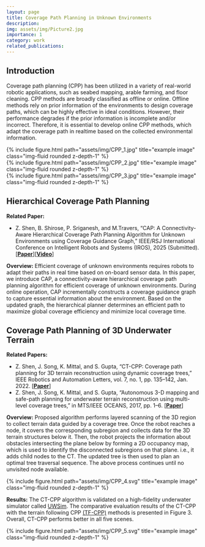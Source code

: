 ```yaml
---
layout: page
title: Coverage Path Planning in Unknown Environments
description:
img: assets/img/Picture2.jpg
importance: 1
category: work
related_publications: 
---
```


## Introduction
Coverage path planning (CPP) has been utilized in a variety of real-world robotic applications, such as seabed mapping, arable farming, and floor cleaning. CPP methods are broadly classified as offline or online. Offline methods rely on prior information of the environments to design coverage paths, which can be highly effective in ideal conditions. However, their performance degrades if the prior information is incomplete and/or incorrect. Therefore, it is essential to develop online CPP methods, which adapt the coverage path in realtime based on the collected environmental information.

<div class="row">
    <div class="col-sm mt-3 mt-md-0">
        {% include figure.html path="assets/img/CPP_1.jpg" title="example image" class="img-fluid rounded z-depth-1" %}
    </div>
    <div class="col-sm mt-3 mt-md-0">
        {% include figure.html path="assets/img/CPP_2.jpg" title="example image" class="img-fluid rounded z-depth-1" %}
    </div>
    <div class="col-sm mt-3 mt-md-0">
        {% include figure.html path="assets/img/CPP_3.jpg" title="example image" class="img-fluid rounded z-depth-1" %}
    </div>
</div>

## Hierarchical Coverage Path Planning

**Related Paper:**
- Z. Shen, B. Shirose, P. Sriganesh, and M.Travers, “CAP: A Connectivity-Aware Hierarchical Coverage Path Planning Algorithm for Unknown Environments using Coverage Guidance Graph,” IEEE/RSJ International Conference on Intelligent Robots and Systems (IROS), 2025 (Submitted). [<b><a href="">Paper</a></b>][<b><a href="https://youtu.be/1pH-PkcRVZg">Video</a></b>]

**Overview:**
Efficient coverage of unknown environments requires robots to adapt their paths in real time based on on-board sensor data. In this paper, we introduce CAP, a connectivity-aware hierarchical coverage path planning algorithm for efficient coverage of unknown environments. During online operation, CAP incrementally constructs a coverage guidance graph to capture essential information about the environment. Based on the updated graph, the hierarchical planner determines an efficient path to maximize global coverage efficiency and minimize local coverage time.

## Coverage Path Planning of 3D Underwater Terrain

**Related Papers:**
- Z. Shen, J. Song, K. Mittal, and S. Gupta, “CT-CPP: Coverage path planning for 3D terrain reconstruction using dynamic coverage trees,” IEEE Robotics and Automation Letters, vol. 7, no. 1, pp. 135–142, Jan. 2022. [<b><a href="https://ieeexplore.ieee.org/abstract/document/9573264">Paper</a></b>]
- Z. Shen, J. Song, K. Mittal, and S. Gupta, “Autonomous 3-D mapping and safe-path planning for underwater terrain reconstruction using multi-level coverage trees,” in MTS/IEEE OCEANS, 2017, pp. 1–6. [<b><a href="https://ieeexplore.ieee.org/document/8232157">Paper</a></b>]

**Overview:**
Proposed algorithm performs layered scanning of the 3D region to collect terrain data guided by a coverage tree. Once the robot reaches a node, it covers the corresponding subregion and collects data for the 3D terrain structures below it. Then, the robot projects the information about obstacles intersecting the plane below by forming a 2D occupancy map, which is used to identify the disconnected subregions on that plane. i.e., it adds child nodes to the CT. The updated tree is then used to plan an optimal tree traversal sequence. The above process continues until no unvisited node available.

<div class="row">
    <div class="col-sm mt-3 mt-md-0">
        {% include figure.html path="assets/img/CPP_4.svg" title="example image" class="img-fluid rounded z-depth-1" %}
    </div>
</div>

**Results:**
The CT-CPP algorithm is validated on a high-fidelity underwater simulator called [UWSim](https://wiki.ros.org/uwsim). The comparative evaluation results of the CT-CPP with the terrain following CPP [(TF-CPP)](https://link.springer.com/article/10.1007/BF00141150) methods is presented in Figure 3. Overall, CT-CPP performs better in all five scenes.

<div class="row">
    <div class="col-sm mt-3 mt-md-0">
        {% include figure.html path="assets/img/CPP_5.svg" title="example image" class="img-fluid rounded z-depth-1" %}
    </div>
</div>
